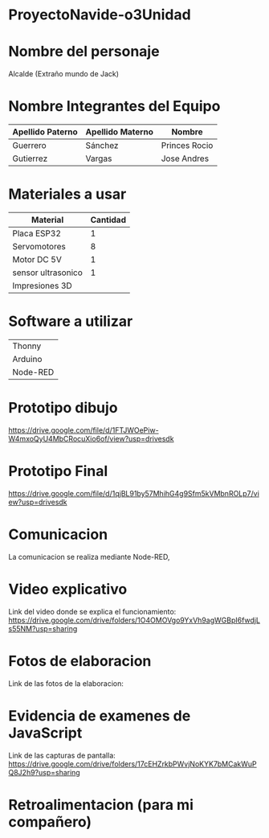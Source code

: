 # ProyectoNavide-o3Unidad

# Nombre del personaje 

Alcalde (Extraño mundo de Jack)

# Nombre Integrantes del Equipo

| Apellido Paterno | Apellido Materno | Nombre |
|--------------|--------------|--------------|
| Guerrero| Sánchez | Princes Rocio|
| Gutierrez | Vargas | Jose Andres |




# Materiales a usar
| Material | Cantidad |
|--------------|-----------|
|Placa ESP32| 1 |
|Servomotores| 8 |
|Motor DC 5V|1 |
|sensor ultrasonico| 1 |
|Impresiones 3D|

# Software a utilizar
| |
|-------|
|Thonny| 
|Arduino|
|Node-RED|

# Prototipo dibujo 

https://drive.google.com/file/d/1FTJWOePiw-W4mxoQyU4MbCRocuXio6of/view?usp=drivesdk


# Prototipo Final 

https://drive.google.com/file/d/1qjBL91by57MhihG4g9Sfm5kVMbnROLp7/view?usp=drivesdk

# Comunicacion 

La comunicacion se realiza mediante Node-RED,

# Video explicativo 

Link del video donde se explica el funcionamiento: https://drive.google.com/drive/folders/1O4OMOVgo9YxVh9agWGBpI6fwdjLs55NM?usp=sharing

# Fotos de elaboracion 

Link de las fotos de la elaboracion: 

# Evidencia de examenes de JavaScript

Link de las capturas de pantalla: https://drive.google.com/drive/folders/17cEHZrkbPWvjNoKYK7bMCakWuPQ8J2h9?usp=sharing

# Retroalimentacion (para mi compañero) 

